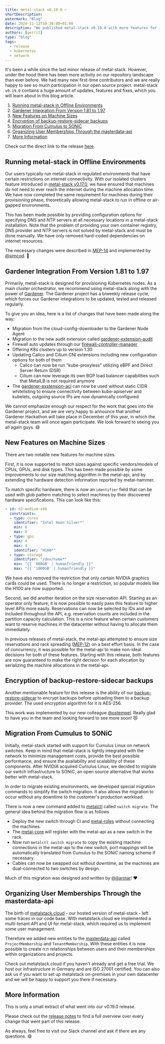 ```yaml
---
title: metal-stack v0.19.0 ✂️
shortDescription:
watermark: "Blog"
date: 2024-11-12T10:30:00+01:00
description: "We published metal-stack v0.19.0 with more features for isolated environments. Read on to learn more."
authors: [gerrit]
type: "blog"
tags:
  - release
  - kubernetes
  - network
---
```


It's been a while since the last minor release of metal-stack. However, under the hood there has been more activity on our repository landscape than ever before. We had many new first-time contributors and we are really happy to see so much participation in our open source project. metal-stack `v0.19.0` contains a huge amount of updates, features and fixes, which you will learn about in this blog article.

<!--truncate -->

1. [Running metal-stack in Offline Environments](#running-metal-stack-in-offline-environments)
1. [Gardener Integration From Version 1.81 to 1.97](#gardener-integration-from-version-1.81-to-1.97)
1. [New Features on Machine Sizes](#new-features-on-machine-sizes)
1. [Encryption of backup-restore-sidecar backups](#encryption-of-backup-restore-sidecar-backups)
1. [Migration From Cumulus to SONiC](#migration-from-cumulus-to-sonic)
1. [Organizing User Memberships Through the masterdata-api](#organizing-user-memberships-through-the-masterdata-api)
1. [More Information](#more-information)

Check out the direct link to the release [here](https://github.com/metal-stack/releases/releases/tag/v0.19.0).

## Running metal-stack in Offline Environments

Our users typically run metal-stack in regulated environments that have certain restrictions on internet connectivity. With our isolated clusters feature introduced in [metal-stack v0.17.0](https://metal-stack.io/blog/2024/02/metal-stack-v0.17.0), we have ensured that machines do not need to ever reach the internet during the machine allocation time. We have now completed the same requirement for machines during their provisioning phase, theoretically allowing metal-stack to run in offline or air-gapped environments.

This has been made possible by providing configuration options for specifying DNS and NTP servers at all necessary locations in a metal-stack installation. Note that the problem of providing your own container registry, DNS provider and NTP servers is not solved by metal-stack and must be done manually. We have only removed hard-coded dependencies on internet resources.

The necessary changes were described in [MEP-14](https://docs.metal-stack.io/stable/development/proposals/MEP14/README/) and implemented by [@simcod](https://github.com/simcod). 👏

## Gardener Integration From Version 1.81 to 1.97

Primarily, metal-stack is designed for provisioning Kubernetes nodes. As a main cluster orchestrator, we recommend using metal-stack along with the power of [Gardener](https://gardener.cloud/). The Gardener project has a biweekly release cycle, which forces our Gardener integrations to be updated, tested and released regularly.

To give you an idea, here is a list of changes that have been made along the way:

- Migration from the cloud-config-downloader to the Gardener Node Agent
- Migration to the new audit extension called [gardener-extension-audit](https://github.com/metal-stack/gardener-extension-audit)
- Firewall auto updates through our [firewall-controller-manager](https://github.com/metal-stack/firewall-controller-manager)
- Offering K8s clusters up to version 1.30
- Updating Calico and Cilium CNI extensions including new configuration options for both of them
  - Calico can now be run "kube-proxyless" utilizing eBPF and Direct Server Return (DSR)
  - Cilium can now leverage its own BGP load balancer capabilities such that MetalLB is not required anymore
- The [gardener-exstension-acl](https://github.com/stackitcloud/gardener-extension-acl) can now be used without static CIDR whitelisting to ensure connectivity between kube-apiserver and kubelets, outgoing source IPs are now dynamically configured

We cannot emphasize enough our respect for the work that goes into the Gardener project, and we are very happy to announce that another Gardener Hackathon will take place in December of this year, in which the metal-stack team will once again participate. We look forward to seeing you all again guys. 😄

## New Features on Machine Sizes

There are two notable new features for machine sizes.

First, it is now supported to match sizes against specific vendors/models of CPUs, GPUs, and disk types. This has been made possible by some improvements to our size matching algorithm in the metal-api, and by extending the hardware detection information reported by metal-hammer.

To match specific hardware, there is now an `identifier` field that can be used with glob pattern matching to select machines by their discovered hardware specifications. This can look like this:

```yaml
- id: n2-medium-x86
  constraints:
  - type: cores
  	identifier: "Intel Xeon Silver*"
    min: 8
    max: 8
  - type: gpu
    min: 4
    max: 4
    identifier: "H100*"
  - type: storage
    identifier: "/dev/nvme*"
    min: "{{ '800GB' | humanfriendly }}"
    max: "{{ '1000GB' | humanfriendly }}"
```

We have also removed the restriction that only certain NVIDIA graphics cards could be used. There is no longer a restriction, so popular models like the H100 are now supported.

Second, we did another iteration on the size reservation API. Starting as an operator only feature, it is now possible to easily pass this feature to higher level APIs more easily. Reservations can now be selected by IDs and are included throughout the API, e.g. reservation counts are included in the partition capacity calculation. This is a nice feature when certain customers want to reserve machines in the datacenter without having to allocate them immediately.

In previous releases of metal-stack, the metal-api attempted to ensure size reservations and rack spreading ([MEP-12](https://docs.metal-stack.io/stable/development/proposals/MEP12/README/)) on a best effort basis. In the case of concurrency, it was possible for the metal-api to make non-ideal decisions for both of these features. Starting with this release, both features are now guaranteed to make the right decision for each allocation by serializing the machine allocations in the metal-api.

## Encryption of backup-restore-sidecar backups

Another mentionable feature for this release is the ability of our [backup-restore-sidecar](https://github.com/metal-stack/backup-restore-sidecar) to encrypt backups before uploading them to a backup provider. The used encryption algorithm for it is AES-256.

This work was implemented by our new colleague [@ostempel](https://github.com/ostempel). Really glad to have you in the team and looking forward to see more soon! 😻

## Migration From Cumulus to SONiC

Initially, metal-stack started with support for Cumulus Linux on network switches. Keep in mind that metal-stack is tightly integrated with the network to minimize management costs, provide the best possible performance, and ensure the availability and scalability of these components. After NVIDIA acquired Cumulus Linux, we decided to migrate our switch infrastructure to SONiC, an open source alternative that works better with metal-stack.

In order to migrate existing environments, we developed special migration commands to simplify the switch migration. It also allows the migration to occur without any downtime to the customer's production workload.

There is now a new command added to [metalctl](https://github.com/metal-stack/metalctl) called `switch migrate`. The general idea behind the migration flow is as follows

- Deploy the new switch through CI and [metal-roles](https://github.com/metal-stack/metal-roles) without connecting the machines.
- The [metal-core](https://github.com/metal-stack/metal-core) will register with the metal-api as a new switch in the rack.
- Now run `metalctl switch migrate` to copy the existing machine connections in the metal-api to the new switch, port mappings will be automatically translated from Cumulus to the SONiC naming scheme if necessary.
- Cables can now be swapped out without downtime, as the machines are dual-connected to two switches by design.

Much of this migration was designed and written by [@iljarotar](https://github.com/iljarotar)! ❤️

## Organizing User Memberships Through the masterdata-api

The birth of [metalstack.cloud](https://metalstack.cloud) - our hosted version of metal-stack - left some traces in our code base. With metalstack.cloud we implemented a multi-tenant API and UI for metal-stack, which required us to implement some user management.

Therefore we added new entities to the [masterdata-api](https://github.com/metal-stack/masterdata-api) called `ProjectMembership` and `TenantMembership`. With these entities it is now possible to create n:n relationships between users and their memberships within organizations and projects.

Check out metalstack.cloud if you haven't already and get a free trial. We host our infrastructure in Germany and are ISO 27001 certified. You can also ask us if you want to set up metalstack on-premises in your own datacenter and we will be happy to support you there if necessary.

## More Information

This is only a small extract of what went into our v0.19.0 release.

Please check out the [release notes](https://github.com/metal-stack/releases/releases/tag/v0.19.0) to find a full overview over every change that went part of this release.

As always, feel free to visit our Slack channel and ask if there are any questions. 😄
